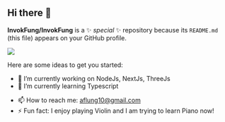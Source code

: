 ## Hi there 👋

**InvokFung/InvokFung** is a ✨ _special_ ✨ repository because its `README.md` (this file) appears on your GitHub profile.

![](https://komarev.com/ghpvc/?username=InvokFung&color=FFA500)

Here are some ideas to get you started:

- 🔭 I’m currently working on NodeJs, NextJs, ThreeJs
- 🌱 I’m currently learning Typescript
<!--
- 👯 I’m looking to collaborate on ...
- 🤔 I’m looking for help with ...
- 💬 Ask me about ...
- 😄 Pronouns: ...
-->
- 📫 How to reach me: aflung10@gmail.com
- ⚡ Fun fact: I enjoy playing Violin and I am trying to learn Piano now!

